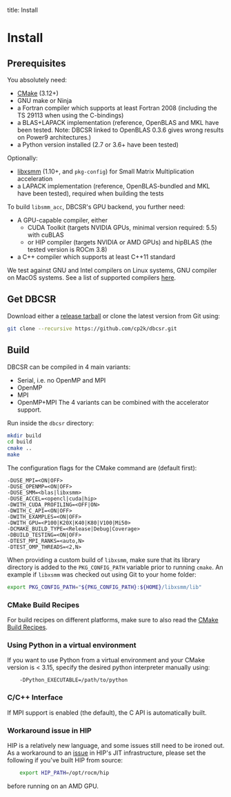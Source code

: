 title: Install

# Install

## Prerequisites

You absolutely need:

* [CMake](https://cmake.org/) (3.12+)
* GNU make or Ninja
* a Fortran compiler which supports at least Fortran 2008 (including the TS 29113 when using the C-bindings)
* a BLAS+LAPACK implementation (reference, OpenBLAS and MKL have been tested. Note: DBCSR linked to OpenBLAS 0.3.6 gives wrong results on Power9 architectures.)
* a Python version installed (2.7 or 3.6+ have been tested)

Optionally:

* [libxsmm](https://github.com/hfp/libxsmm) (1.10+, and `pkg-config`) for Small Matrix Multiplication acceleration
* a LAPACK implementation (reference, OpenBLAS-bundled and MKL have been tested), required when building the tests

To build `libsmm_acc`, DBCSR's GPU backend, you further need:

* A GPU-capable compiler, either
  * CUDA Toolkit (targets NVIDIA GPUs, minimal version required: 5.5) with cuBLAS
  * or HIP compiler (targets NVIDIA or AMD GPUs) and hipBLAS (the tested version is ROCm 3.8)
* a C++ compiler which supports at least C++11 standard

We test against GNU and Intel compilers on Linux systems, GNU compiler on MacOS systems. See a list of supported compilers [here](./3-supported-compilers.html).

## Get DBCSR

Download either a [release tarball](https://github.com/cp2k/dbcsr/releases) or clone the latest version from Git using:

```bash
git clone --recursive https://github.com/cp2k/dbcsr.git
```

## Build

DBCSR can be compiled in 4 main variants:
* Serial, i.e. no OpenMP and MPI
* OpenMP
* MPI
* OpenMP+MPI
The 4 variants can be combined with the accelerator support.

Run inside the `dbcsr` directory:

```bash
mkdir build
cd build
cmake ..
make
```

 The configuration flags for the CMake command are (default first):

```
-DUSE_MPI=<ON|OFF>
-DUSE_OPENMP=<ON|OFF>
-DUSE_SMM=<blas|libxsmm>
-DUSE_ACCEL=<opencl|cuda|hip>
-DWITH_CUDA_PROFILING=<OFF|ON>
-DWITH_C_API=<ON|OFF>
-DWITH_EXAMPLES=<ON|OFF>
-DWITH_GPU=<P100|K20X|K40|K80|V100|Mi50>
-DCMAKE_BUILD_TYPE=<Release|Debug|Coverage>
-DBUILD_TESTING=<ON|OFF>
-DTEST_MPI_RANKS=<auto,N>
-DTEST_OMP_THREADS=<2,N>
```

When providing a custom build of `libxsmm`, make sure that its library directory is added to the `PKG_CONFIG_PATH` variable prior
to running `cmake`. An example if `libxsmm` was checked out using Git to your home folder:

```bash
export PKG_CONFIG_PATH="${PKG_CONFIG_PATH}:${HOME}/libxsmm/lib"
```

### CMake Build Recipes

For build recipes on different platforms, make sure to also read the [CMake Build Recipes](./1-cmake-build-recipes.html).

### Using Python in a virtual environment

If you want to use Python from a virtual environment and your CMake version is < 3.15, specify the desired python interpreter manually using:

```
    -DPython_EXECUTABLE=/path/to/python
```

### C/C++ Interface

If MPI support is enabled (the default), the C API is automatically built.

### Workaround issue in HIP

HIP is a relatively new language, and some issues still need to be ironed out. As a workaround to an [issue](https://github.com/ROCm-Developer-Tools/HIP/pull/1543) in HIP's JIT infrastructure, please set the following if you've built HIP from source:

```bash
    export HIP_PATH=/opt/rocm/hip
```

before running on an AMD GPU.
